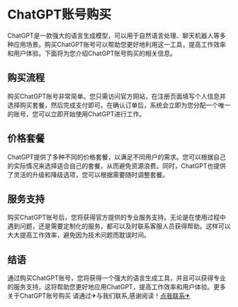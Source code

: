 # ChatGPT账号购买

ChatGPT是一款强大的语言生成模型，可以用于自然语言处理、聊天机器人等多种应用场景。购买ChatGPT账号可以帮助您更好地利用这一工具，提高工作效率和用户体验。下面将为您介绍ChatGPT账号购买的相关信息。

## 购买流程

购买ChatGPT账号非常简单。您只需访问官方网站，在注册页面填写个人信息并选择购买套餐，然后完成支付即可。在确认订单后，系统会立即为您分配一个唯一的账号，您可以立即开始使用ChatGPT进行工作。

## 价格套餐

ChatGPT提供了多种不同的价格套餐，以满足不同用户的需求。您可以根据自己的实际情况来选择适合自己的套餐，从而避免资源浪费。同时，ChatGPT也提供了灵活的升级和降级选项，您可以根据需要随时调整套餐。

## 服务支持

购买ChatGPT账号后，您将获得官方提供的专业服务支持。无论是在使用过程中遇到问题，还是需要定制化的服务，都可以及时联系客服人员获得帮助。这样可以大大提高工作效率，避免因为技术问题而耽误时间。

## 结语

通过购买ChatGPT账号，您将获得一个强大的语言生成工具，并且可以获得专业的服务支持。这将帮助您更好地应用ChatGPT，提高工作效率和用户体验。更多关于ChatGPT账号购买 请通过✈与我们联系,感谢阅读！[点我联系✈](https://my.G208.com)